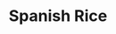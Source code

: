 ---
title: Spanish Rice
description: Knight family favorite
tags: family entree
source: Donna Popham
yield: 13 x 9 pan
ingredients: 
- 3 cups cooked rice
- 1 small box Velveeta cheese
- 1 lb sausage
- jalapeno peppers (to taste)
- 1 16oz can crushed tomatoes
- 3/4 cup chopped onion
- 3 Tbs green peppers
- 2 can Rotel tomatoes
instructions: 
- Preheat oven to 350F
- Brown sausage and drain well
- Add tomatoes, peppers, onions and simmer 20-30 mins
- Mix in rice
- In 13 x 9 pan, layer rice mixture & 6-8 slices of cheese
- Layer rest pf rice mixture and top with cheese
- Bake uncovered 20min @ 350F
---